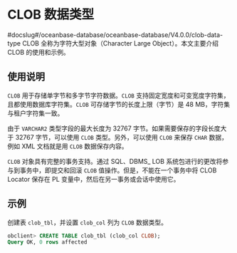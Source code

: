 CLOB 数据类型 
==============================
#docslug#/oceanbase-database/oceanbase-database/V4.0.0/clob-data-type
CLOB 全称为字符大型对象（Character Large Object）。本文主要介绍 CLOB 的使用和示例。



使用说明 
-------------------------

`CLOB` 用于存储单字节和多字节字符数据。`CLOB` 支持固定宽度和可变宽度字符集，且都使用数据库字符集。`CLOB` 可存储字节的长度上限（字节）是 48 MB，字符集与租户字符集一致。

由于 `VARCHAR2` 类型字段的最大长度为 32767 字节。如果需要保存的字段长度大于 32767 字节，可以使用 `CLOB` 类型。另外，可以使用 `CLOB` 来保存 `CHAR` 数据，例如 XML 文档就是用 `CLOB` 数据保存内容。

`CLOB` 对象具有完整的事务支持。通过 SQL、DBMS_ LOB 系统包进行的更改将参与到事务中，即提交和回滚 `CLOB` 值操作。但是，不能在一个事务中将 CLOB Locator 保存在 PL 变量中，然后在另一事务或会话中使用它。

示例 
-----------------------

创建表 `clob_tbl`，并设置 `clob_col` 列为 `CLOB` 数据类型。

```sql
obclient> CREATE TABLE clob_tbl (clob_col CLOB);
Query OK, 0 rows affected
```




